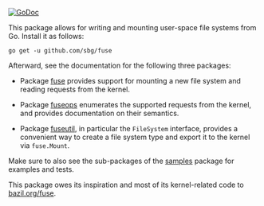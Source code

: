 [![GoDoc](https://godoc.org/github.com/jacobsa/ogletest?status.svg)](https://godoc.org/github.com/sbg/fuse)

This package allows for writing and mounting user-space file systems from Go.
Install it as follows:

    go get -u github.com/sbg/fuse

Afterward, see the documentation for the following three packages:

 *  Package [fuse][] provides support for mounting a new file system and
    reading requests from the kernel.

 *  Package [fuseops][] enumerates the supported requests from the kernel, and
    provides documentation on their semantics.

 *  Package [fuseutil][], in particular the `FileSystem` interface, provides a
    convenient way to create a file system type and export it to the kernel via
    `fuse.Mount`.

Make sure to also see the sub-packages of the [samples][] package for examples
and tests.

This package owes its inspiration and most of its kernel-related code to
[bazil.org/fuse][bazil].

[fuse]: http://godoc.org/github.com/sbg/fuse
[fuseops]: http://godoc.org/github.com/sbg/fuse/fuseops
[fuseutil]: http://godoc.org/github.com/sbg/fuse/fuseutil
[samples]: http://godoc.org/github.com/sbg/fuse/samples
[bazil]: http://godoc.org/bazil.org/fuse
